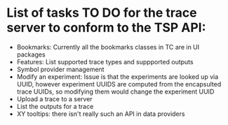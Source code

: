 # List of tasks TO DO for the trace server to conform to the TSP API:

* Bookmarks: Currently all the bookmarks classes in TC are in UI packages
* Features: List supported trace types and suppported outputs
* Symbol provider management
* Modify an experiment: Issue is that the experiments are looked up via UUID, however experiment UUIDS are computed from the encapsulted trace UUIDs, so modifying them would change the experiment UUID
* Upload a trace to a server
* List the outputs for a trace
* XY tooltips: there isn't really such an API in data providers